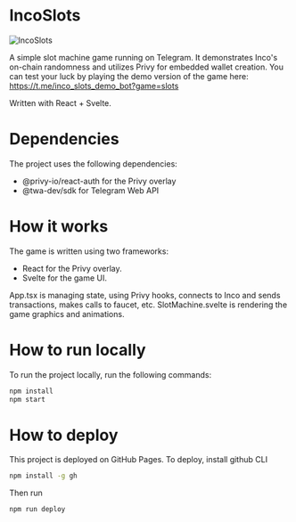 # IncoSlots
![IncoSlots](./public/telegram_banner.jpg)

A simple slot machine game running on Telegram. It demonstrates Inco's on-chain randomness and utilizes Privy for embedded wallet creation.
You can test your luck by playing the demo version of the game here:
https://t.me/inco_slots_demo_bot?game=slots

Written with React + Svelte.

# Dependencies
The project uses the following dependencies:

- @privy-io/react-auth for the Privy overlay
- @twa-dev/sdk for Telegram Web API

# How it works
The game is written using two frameworks:
- React for the Privy overlay.
- Svelte for the game UI.

App.tsx is managing state, using Privy hooks, connects to Inco and sends transactions, makes calls to faucet, etc.
SlotMachine.svelte is rendering the game graphics and animations.

# How to run locally
To run the project locally, run the following commands:
```bash
npm install
npm start
```

# How to deploy
This project is deployed on GitHub Pages. To deploy, install github CLI
```bash
npm install -g gh
```
Then run

```bash
npm run deploy
```
